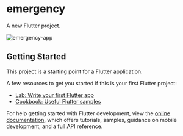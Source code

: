# emergency

A new Flutter project.

![emergency-app](https://user-images.githubusercontent.com/99839506/225502692-bb24e08e-36e6-4857-bb7f-a8ce511a2907.png)

## Getting Started

This project is a starting point for a Flutter application.

A few resources to get you started if this is your first Flutter project:

- [Lab: Write your first Flutter app](https://docs.flutter.dev/get-started/codelab)
- [Cookbook: Useful Flutter samples](https://docs.flutter.dev/cookbook)

For help getting started with Flutter development, view the
[online documentation](https://docs.flutter.dev/), which offers tutorials,
samples, guidance on mobile development, and a full API reference.

